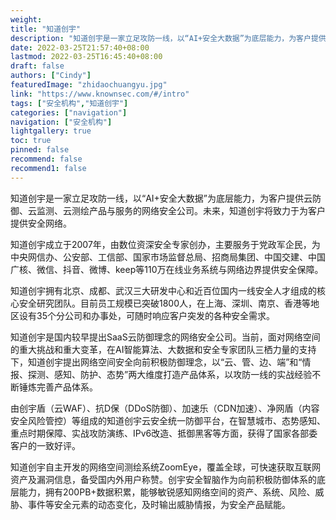 ```yaml
---
weight: 
title: "知道创宇"
description: "知道创宇是一家立足攻防一线，以“AI+安全大数据”为底层能力，为客户提供云防御、云监测、云测绘产品与服务的网络安全公司。"
date: 2022-03-25T21:57:40+08:00
lastmod: 2022-03-25T16:45:40+08:00
draft: false
authors: ["Cindy"]
featuredImage: "zhidaochuangyu.jpg"
link: "https://www.knownsec.com/#/intro"
tags: ["安全机构","知道创宇"]
categories: ["navigation"]
navigation: ["安全机构"]
lightgallery: true
toc: true
pinned: false
recommend: false
recommend1: false
---
```


知道创宇是一家立足攻防一线，以“AI+安全大数据”为底层能力，为客户提供云防御、云监测、云测绘产品与服务的网络安全公司。未来，知道创宇将致力于为客户提供安全网络。

知道创宇成立于2007年，由数位资深安全专家创办，主要服务于党政军企民，为中央网信办、公安部、工信部、国家市场监督总局、招商局集团、中国交建、中国广核、微信、抖音、微博、keep等110万在线业务系统与网络边界提供安全保障。

知道创宇拥有北京、成都、武汉三大研发中心和近百位国内一线安全人才组成的核心安全研究团队。目前员工规模已突破1800人，在上海、深圳、南京、香港等地区设有35个分公司和办事处，可随时响应客户突发的各种安全需求。

知道创宇是国内较早提出SaaS云防御理念的网络安全公司。当前，面对网络空间的重大挑战和重大变革，在AI智能算法、大数据和安全专家团队三栖力量的支持下，知道创宇提出网络空间安全向前积极防御理念，以“云、管、边、端”和“情报、探测、感知、防护、态势”两大维度打造产品体系，以攻防一线的实战经验不断锤炼完善产品体系。

由创宇盾（云WAF）、抗D保（DDoS防御）、加速乐（CDN加速）、净网盾（内容安全风险管控）等组成的知道创宇云安全统一防御平台，在智慧城市、态势感知、重点时期保障、实战攻防演练、IPv6改造、抵御黑客等方面，获得了国家各部委客户的一致好评。

知道创宇自主开发的网络空间测绘系统ZoomEye，覆盖全球，可快速获取互联网资产及漏洞信息，备受国内外用户称赞。创宇安全智脑作为向前积极防御体系的底层能力，拥有200PB+数据积累，能够敏锐感知网络空间的资产、系统、风险、威胁、事件等安全元素的动态变化，及时输出威胁情报，为安全产品赋能。